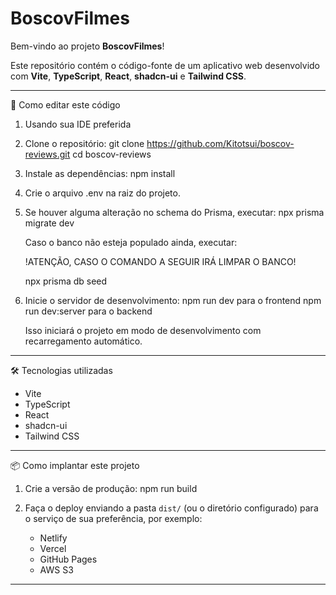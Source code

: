 # BoscovFilmes

Bem-vindo ao projeto **BoscovFilmes**!

Este repositório contém o código-fonte de um aplicativo web desenvolvido com **Vite**, **TypeScript**, **React**, **shadcn-ui** e **Tailwind CSS**.

---

🚀 Como editar este código

1. Usando sua IDE preferida

2. Clone o repositório:
   git clone https://github.com/Kitotsui/boscov-reviews.git
   cd boscov-reviews

3. Instale as dependências:
   npm install

4. Crie o arquivo .env na raiz do projeto.

5. Se houver alguma alteração no schema do Prisma, executar:
   npx prisma migrate dev

   Caso o banco não esteja populado ainda, executar:
   
   !ATENÇÃO, CASO O COMANDO A SEGUIR IRÁ LIMPAR O BANCO!
   
   npx prisma db seed

7. Inicie o servidor de desenvolvimento:
   npm run dev para o frontend
   npm run dev:server para o backend

   Isso iniciará o projeto em modo de desenvolvimento com recarregamento automático.

---

🛠 Tecnologias utilizadas

- Vite
- TypeScript
- React
- shadcn-ui
- Tailwind CSS

---

📦 Como implantar este projeto

1. Crie a versão de produção:
   npm run build

2. Faça o deploy enviando a pasta `dist/` (ou o diretório configurado) para o serviço de sua preferência, por exemplo:

   - Netlify
   - Vercel
   - GitHub Pages
   - AWS S3

---
